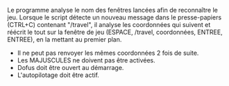 Le programme analyse le nom des fenêtres lancées afin de reconnaître le jeu. 
Lorsque le script détecte un nouveau message dans le presse-papiers (CTRL+C) contenant "/travel", 
il analyse les coordonnées qui suivent et réécrit le tout sur la fenêtre de jeu 
(ESPACE, /travel, coordonnées, ENTREE, ENTREE), en la mettant au premier plan.

* Il ne peut pas renvoyer les mêmes coordonnées 2 fois de suite.
* Les MAJUSCULES ne doivent pas être activées.
* Dofus doit être ouvert au démarrage.
* L'autopilotage doit être actif.
